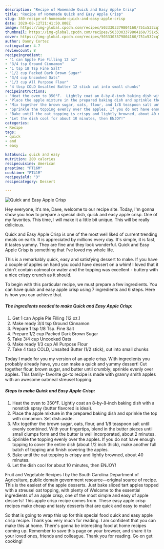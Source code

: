 ```yaml
---
description: "Recipe of Homemade Quick and Easy Apple Crisp"
title: "Recipe of Homemade Quick and Easy Apple Crisp"
slug: 380-recipe-of-homemade-quick-and-easy-apple-crisp
date: 2020-08-12T21:41:50.808Z
image: https://img-global.cpcdn.com/recipes/5033303379804160/751x532cq70/quick-and-easy-apple-crisp-recipe-main-photo.jpg
thumbnail: https://img-global.cpcdn.com/recipes/5033303379804160/751x532cq70/quick-and-easy-apple-crisp-recipe-main-photo.jpg
cover: https://img-global.cpcdn.com/recipes/5033303379804160/751x532cq70/quick-and-easy-apple-crisp-recipe-main-photo.jpg
author: Danny Cortez
ratingvalue: 4.7
reviewcount: 8
recipeingredient:
- "1 can Apple Pie Filling 12 oz"
- "3/4 tsp Ground Cinnamon"
- "1 tsp 18 Tsp Fine Salt"
- "1/2 cup Packed Dark Brown Sugar"
- "3/4 cup Uncooked Oats"
- "1/3 cup All Purpose Flour"
- "4 tbsp COLD Unsalted Butter 12 stick cut into small chunks"
recipeinstructions:
- "Heat the oven to 350°F.  Lightly coat an 8-by-8-inch baking dish with a nonstick spray (butter flavored is ideal)."
- "Place the apple mixture in the prepared baking dish and sprinkle the top with cinnamon. Set dish aside."
- "Mix together the brown sugar, oats, flour, and 1/8 teaspoon salt until evenly combined. With your fingertips, blend in the butter pieces until small clumps form and the butter is well incorporated, about 2 minutes."
- "Sprinkle the topping evenly over the apples. If you do not have enough topping to cover the entire dish (about 1/2 inch thick), make another full batch of topping and finish covering the apples."
- "Bake until the oat topping is crispy and lightly browned, about 40 minutes."
- "Let the dish cool for about 10 minutes, then ENJOY!"
categories:
- Recipe
tags:
- quick
- and
- easy

katakunci: quick and easy 
nutrition: 200 calories
recipecuisine: American
preptime: "PT16M"
cooktime: "PT41M"
recipeyield: "3"
recipecategory: Dessert

---
```



![Quick and Easy Apple Crisp](https://img-global.cpcdn.com/recipes/5033303379804160/751x532cq70/quick-and-easy-apple-crisp-recipe-main-photo.jpg)

Hey everyone, it's me, Dave, welcome to our recipe site. Today, I'm gonna show you how to prepare a special dish, quick and easy apple crisp. One of my favorites. This time, I will make it a little bit unique. This will be really delicious.

Quick and Easy Apple Crisp is one of the most well liked of current trending meals on earth. It is appreciated by millions every day. It's simple, it is fast, it tastes yummy. They are fine and they look wonderful. Quick and Easy Apple Crisp is something that I've loved my whole life.

This is a remarkably quick, easy and satisfying dessert to make. If you have a couple of apples on hand you could have dessert on a whim! I loved that it didn&#39;t contain oatmeal or water and the topping was excellent - buttery with a nice crispy crunch as it should.


To begin with this particular recipe, we must prepare a few ingredients. You can have quick and easy apple crisp using 7 ingredients and 6 steps. Here is how you can achieve that.

##### The ingredients needed to make Quick and Easy Apple Crisp:

1. Get 1 can Apple Pie Filling (12 oz.)
1. Make ready 3/4 tsp Ground Cinnamon
1. Prepare 1 tsp 1/8 Tsp. Fine Salt
1. Prepare 1/2 cup Packed Dark Brown Sugar
1. Take 3/4 cup Uncooked Oats
1. Make ready 1/3 cup All Purpose Flour
1. Take 4 tbsp COLD, Unsalted Butter (1/2 stick), cut into small chunks


Today I made for you my version of an apple crisp. With ingredients you probably already have, you can make a quick and yummy dessert! Cut together flour, brown sugar, and butter until crumbly; sprinkle evenly over apples. This family- favorite go-to recipe is made with granny smith apples with an awesome oatmeal streusel topping. 

##### Steps to make Quick and Easy Apple Crisp:

1. Heat the oven to 350°F.  Lightly coat an 8-by-8-inch baking dish with a nonstick spray (butter flavored is ideal).
1. Place the apple mixture in the prepared baking dish and sprinkle the top with cinnamon. Set dish aside.
1. Mix together the brown sugar, oats, flour, and 1/8 teaspoon salt until evenly combined. With your fingertips, blend in the butter pieces until small clumps form and the butter is well incorporated, about 2 minutes.
1. Sprinkle the topping evenly over the apples. If you do not have enough topping to cover the entire dish (about 1/2 inch thick), make another full batch of topping and finish covering the apples.
1. Bake until the oat topping is crispy and lightly browned, about 40 minutes.
1. Let the dish cool for about 10 minutes, then ENJOY!


Fruit and Vegetable Recipes I by the South Carolina Department of Agriculture, public domain government resource—original source of recipe. This is the easiest of the apple desserts. Just bake sliced tart apples topped with a streusel oat topping, with plenty of Welcome to the essential ingredients of an apple crisp, one of the most simple and easy of apple desserts! This apple crisp recipe comes from. These easy apple crisp recipes make cheap and tasty desserts that are quick and easy to make! 

So that is going to wrap this up for this special food quick and easy apple crisp recipe. Thank you very much for reading. I am confident that you can make this at home. There's gonna be interesting food at home recipes coming up. Remember to save this page on your browser, and share it to your loved ones, friends and colleague. Thank you for reading. Go on get cooking!

